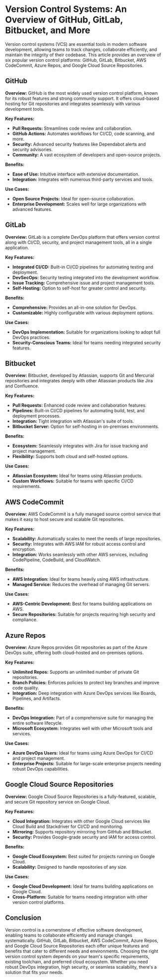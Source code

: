 # Version Control Systems: An Overview of GitHub, GitLab, Bitbucket, and More

Version control systems (VCS) are essential tools in modern software development, allowing teams to track changes, collaborate efficiently, and maintain the integrity of their codebase. This article provides an overview of six popular version control platforms: GitHub, GitLab, Bitbucket, AWS CodeCommit, Azure Repos, and Google Cloud Source Repositories.

## GitHub

**Overview:** GitHub is the most widely used version control platform, known for its robust features and strong community support. It offers cloud-based hosting for Git repositories and integrates seamlessly with various development tools.

**Key Features:**
- **Pull Requests:** Streamlines code review and collaboration.
- **GitHub Actions:** Automates workflows for CI/CD, code scanning, and more.
- **Security:** Advanced security features like Dependabot alerts and security advisories.
- **Community:** A vast ecosystem of developers and open-source projects.

**Benefits:**
- **Ease of Use:** Intuitive interface with extensive documentation.
- **Integration:** Integrates with numerous third-party services and tools.

**Use Cases:**
- **Open Source Projects:** Ideal for open-source collaboration.
- **Enterprise Development:** Scales well for large organizations with advanced features.

## GitLab

**Overview:** GitLab is a complete DevOps platform that offers version control along with CI/CD, security, and project management tools, all in a single application.

**Key Features:**
- **Integrated CI/CD:** Built-in CI/CD pipelines for automating testing and deployment.
- **DevSecOps:** Security testing integrated into the development workflow.
- **Issue Tracking:** Comprehensive issue and project management tools.
- **Self-Hosting:** Option to self-host for greater control and security.

**Benefits:**
- **Comprehensive:** Provides an all-in-one solution for DevOps.
- **Customizable:** Highly configurable with various deployment options.

**Use Cases:**
- **DevOps Implementation:** Suitable for organizations looking to adopt full DevOps practices.
- **Security-Conscious Teams:** Ideal for teams needing integrated security features.

## Bitbucket

**Overview:** Bitbucket, developed by Atlassian, supports Git and Mercurial repositories and integrates deeply with other Atlassian products like Jira and Confluence.

**Key Features:**
- **Pull Requests:** Enhanced code review and collaboration features.
- **Pipelines:** Built-in CI/CD pipelines for automating build, test, and deployment processes.
- **Integration:** Tight integration with Atlassian's suite of tools.
- **Bitbucket Server:** Option for self-hosting in on-premises environments.

**Benefits:**
- **Ecosystem:** Seamlessly integrates with Jira for issue tracking and project management.
- **Flexibility:** Supports both cloud and self-hosted options.

**Use Cases:**
- **Atlassian Ecosystem:** Ideal for teams using Atlassian products.
- **Custom Workflows:** Suitable for teams with specific CI/CD requirements.

## AWS CodeCommit

**Overview:** AWS CodeCommit is a fully managed source control service that makes it easy to host secure and scalable Git repositories.

**Key Features:**
- **Scalability:** Automatically scales to meet the needs of large repositories.
- **Security:** Integrates with AWS IAM for robust access control and encryption.
- **Integration:** Works seamlessly with other AWS services, including CodePipeline, CodeBuild, and CloudWatch.

**Benefits:**
- **AWS Integration:** Ideal for teams heavily using AWS infrastructure.
- **Managed Service:** Reduces the overhead of managing Git servers.

**Use Cases:**
- **AWS-Centric Development:** Best for teams building applications on AWS.
- **Secure Repositories:** Suitable for projects requiring high security and compliance.

## Azure Repos

**Overview:** Azure Repos provides Git repositories as part of the Azure DevOps suite, offering both cloud-hosted and on-premises options.

**Key Features:**
- **Unlimited Repos:** Supports an unlimited number of private Git repositories.
- **Branch Policies:** Enforces policies to protect key branches and improve code quality.
- **Integration:** Deep integration with Azure DevOps services like Boards, Pipelines, and Artifacts.

**Benefits:**
- **DevOps Integration:** Part of a comprehensive suite for managing the entire software lifecycle.
- **Microsoft Ecosystem:** Integrates well with other Microsoft tools and services.

**Use Cases:**
- **Azure DevOps Users:** Ideal for teams using Azure DevOps for CI/CD and project management.
- **Enterprise Projects:** Suitable for large-scale enterprise projects needing robust DevOps capabilities.

## Google Cloud Source Repositories

**Overview:** Google Cloud Source Repositories is a fully-featured, scalable, and secure Git repository service on Google Cloud.

**Key Features:**
- **Cloud Integration:** Integrates with other Google Cloud services like Cloud Build and Stackdriver for CI/CD and monitoring.
- **Mirroring:** Supports repository mirroring from GitHub and Bitbucket.
- **Security:** Provides Google-grade security and IAM for access control.

**Benefits:**
- **Google Cloud Ecosystem:** Best suited for projects running on Google Cloud.
- **Scalability:** Designed to handle repositories of any size.

**Use Cases:**
- **Google Cloud Development:** Ideal for teams building applications on Google Cloud.
- **Cross-Platform:** Suitable for teams needing integration with other version control platforms.

## Conclusion

Version control is a cornerstone of effective software development, enabling teams to collaborate efficiently and manage changes systematically. GitHub, GitLab, Bitbucket, AWS CodeCommit, Azure Repos, and Google Cloud Source Repositories each offer unique features and benefits that cater to different needs and environments. Choosing the right version control system depends on your team's specific requirements, existing toolchain, and preferred cloud ecosystem. Whether you need robust DevOps integration, high security, or seamless scalability, there's a solution that fits your needs.